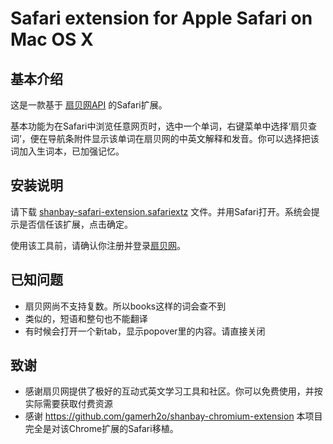 # Safari extension for Apple Safari on Mac OS X

## 基本介绍
这是一款基于 [扇贝网API](http://www.shanbay.com/support/dev/api.html) 的Safari扩展。

基本功能为在Safari中浏览任意网页时，选中一个单词，右键菜单中选择‘扇贝查词’，便在导航条附件显示该单词在扇贝网的中英文解释和发音。你可以选择把该词加入生词本，已加强记忆。

## 安装说明
请下载 [shanbay-safari-extension.safariextz](https://github.com/jove/shanbay-safari-extension/raw/master/shanbay-safari-extension.safariextz) 文件。并用Safari打开。系统会提示是否信任该扩展，点击确定。

使用该工具前，请确认你注册并登录[扇贝网](http://www.shanbay.com)。

## 已知问题

* 扇贝网尚不支持复数。所以books这样的词会查不到
* 类似的，短语和整句也不能翻译
* 有时候会打开一个新tab，显示popover里的内容。请直接关闭

## 致谢

* 感谢扇贝网提供了极好的互动式英文学习工具和社区。你可以免费使用，并按实际需要获取付费资源
* 感谢 <https://github.com/gamerh2o/shanbay-chromium-extension> 本项目完全是对该Chrome扩展的Safari移植。

